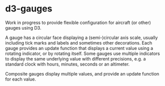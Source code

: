 # d3-gauges

Work in progress to provide flexible configuration for aircraft (or other) gauges using D3.

A gauge has a circular face displaying a (semi-)circular axis scale, usually including tick marks and labels 
and sometimes other decorations.  Each gauge provides an update function that displays a current value using
a rotating indicator, or by rotating itself.  Some gauges use multiple indicators to display the same underlying
value with different precisions, e.g. a standard clock with hours, minutes, seconds or an altimeter.

Composite gauges display multiple values, and provide an update function for each value.
